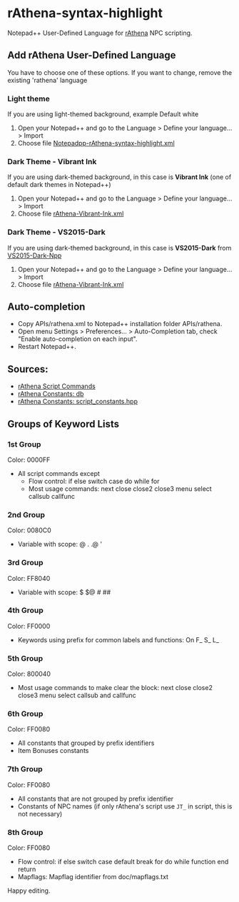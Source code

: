 # rAthena-syntax-highlight

Notepad++ User-Defined Language for [rAthena](https://github.com/rathena/rathena) NPC scripting.

## Add rAthena User-Defined Language
You have to choose one of these options. If you want to change, remove the existing 'rathena' language
### Light theme
If you are using light-themed background, example Default white
1. Open your Notepad++ and go to the Language > Define your language... > Import
2. Choose file [Notepadpp-rAthena-syntax-highlight.xml](https://github.com/cydh/rAthena-syntax-highlight/blob/cydh-devel/Notepadpp-rAthena-syntax-highlight.xml)

### Dark Theme - Vibrant Ink
If you are using dark-themed background, in this case is **Vibrant Ink** (one of default dark themes in Notepad++)
1. Open your Notepad++ and go to the Language > Define your language... > Import
2. Choose file [rAthena-Vibrant-Ink.xml](https://github.com/cydh/rAthena-syntax-highlight/blob/cydh-devel/rAthena-Vibrant-Ink.xml)

### Dark Theme - VS2015-Dark
If you are using dark-themed background, in this case is **VS2015-Dark** from [VS2015-Dark-Npp](https://github.com/Ludomancer/VS2015-Dark-Npp)
1. Open your Notepad++ and go to the Language > Define your language... > Import
2. Choose file [rAthena-Vibrant-Ink.xml](https://github.com/cydh/rAthena-syntax-highlight/blob/cydh-devel/rAthena-VS2015-Dark.xml)


## Auto-completion
 - Copy APIs/rathena.xml to Notepad++ installation folder APIs/rathena.
 - Open menu Settings > Preferences... > Auto-Completion tab, check "Enable auto-completion on each input".
 - Restart Notepad++.


## Sources:
 - [rAthena Script Commands](https://github.com/rathena/rathena/blob/1d88575f90b5f572cffba4a361f3028003008ffb/doc/script_commands.txt)
 - [rAthena Constants: db](https://github.com/rathena/rathena/blob/1d88575f90b5f572cffba4a361f3028003008ffb/db/const.txt)
 - [rAthena Constants: script_constants.hpp](https://github.com/rathena/rathena/blob/1d88575f90b5f572cffba4a361f3028003008ffb/src/map/script_constants.hpp)

## Groups of Keyword Lists
### 1st Group
Color: 0000FF
* All script commands except
  * Flow control: if else switch case do while for
  * Most usage commands: next close close2 close3 menu select callsub callfunc

### 2nd Group
Color: 0080C0
* Variable with scope: @ . .@ \'

### 3rd Group
Color: FF8040
* Variable with scope: $ $@ # ##

### 4th Group
Color: FF0000
* Keywords using prefix for common labels and functions: On F_ S_ L_

### 5th Group
Color: 800040
* Most usage commands to make clear the block: next close close2 close3 menu select callsub and callfunc

### 6th Group
Color: FF0080
* All constants that grouped by prefix identifiers
* Item Bonuses constants

### 7th Group
Color: FF0080
* All constants that are not grouped by prefix identifier
* Constants of NPC names (if only rAthena's script use `JT_` in script, this is not necessary)

### 8th Group
Color: FF0080
* Flow control: if else switch case default break for do while function end return
* Mapflags: Mapflag identifier from doc/mapflags.txt

Happy editing.
